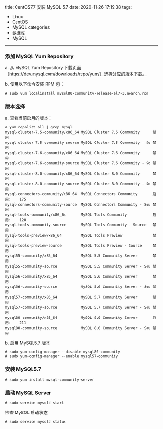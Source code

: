 title: CentOS7.7 安装 MySQL 5.7
date: 2020-11-26 17:19:38
tags:
- Linux
- CentOS
- MySQL
categories:
- 数据库
- MySQL
---

### 添加 MySQL Yum Repository

a. 从 MySQL Yum Repository 下载页面（https://dev.mysql.com/downloads/repo/yum/）选择对应的版本下载。

b. 使用以下命令安装 RPM 包：

	# sudo yum localinstall mysql80-community-release-el7-3.noarch.rpm
	
### 版本选择

a. 查看当前启用的版本：

	# yum repolist all | grep mysql
	mysql-cluster-7.5-community/x86_64 MySQL Cluster 7.5 Community      禁用
	mysql-cluster-7.5-community-source MySQL Cluster 7.5 Community - So 禁用
	mysql-cluster-7.6-community/x86_64 MySQL Cluster 7.6 Community      禁用
	mysql-cluster-7.6-community-source MySQL Cluster 7.6 Community - So 禁用
	mysql-cluster-8.0-community/x86_64 MySQL Cluster 8.0 Community      禁用
	mysql-cluster-8.0-community-source MySQL Cluster 8.0 Community - So 禁用
	mysql-connectors-community/x86_64  MySQL Connectors Community       启用:    175
	mysql-connectors-community-source  MySQL Connectors Community - Sou 禁用
	mysql-tools-community/x86_64       MySQL Tools Community            启用:    120
	mysql-tools-community-source       MySQL Tools Community - Source   禁用
	mysql-tools-preview/x86_64         MySQL Tools Preview              禁用
	mysql-tools-preview-source         MySQL Tools Preview - Source     禁用
	mysql55-community/x86_64           MySQL 5.5 Community Server       禁用
	mysql55-community-source           MySQL 5.5 Community Server - Sou 禁用
	mysql56-community/x86_64           MySQL 5.6 Community Server       禁用
	mysql56-community-source           MySQL 5.6 Community Server - Sou 禁用
	mysql57-community/x86_64           MySQL 5.7 Community Server       禁用
	mysql57-community-source           MySQL 5.7 Community Server - Sou 禁用
	mysql80-community/x86_64           MySQL 8.0 Community Server       启用:    211
	mysql80-community-source           MySQL 8.0 Community Server - Sou 禁用
	
b. 启用 MySQL5.7 版本

	# sudo yum-config-manager --disable mysql80-community
	# sudo yum-config-manager --enable mysql57-community
	
### 安装 MySQL5.7

	# sudo yum install mysql-community-server
	
### 启动 MySQL Server

	# sudo service mysqld start
	
检查 MySQL 启动状态

	# sudo service mysqld status